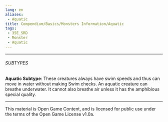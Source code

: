 ```yaml
---
lang: en
aliases:
 - Aquatic
title: Compendium/Basics/Monsters Information/Aquatic
tags: 
 - 35E_SRD
 - Monster
 - Aquatic
---
```






---



###### SUBTYPES



**Aquatic Subtype**: These creatures always have swim speeds and thus can move in water without making Swim checks. An aquatic creature can breathe underwater. It cannot also breathe air unless it has the amphibious special quality.



---



This material is Open Game Content, and is licensed for public use under the terms of the Open Game License v1.0a.


